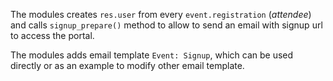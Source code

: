 The modules creates `res.user` from every `event.registration` (*attendee*)
and calls `signup_prepare()` method to allow to send an email with signup url to access the portal.

The modules adds email template `Event: Signup`, which can be used directly or as an example to modify other email template.
